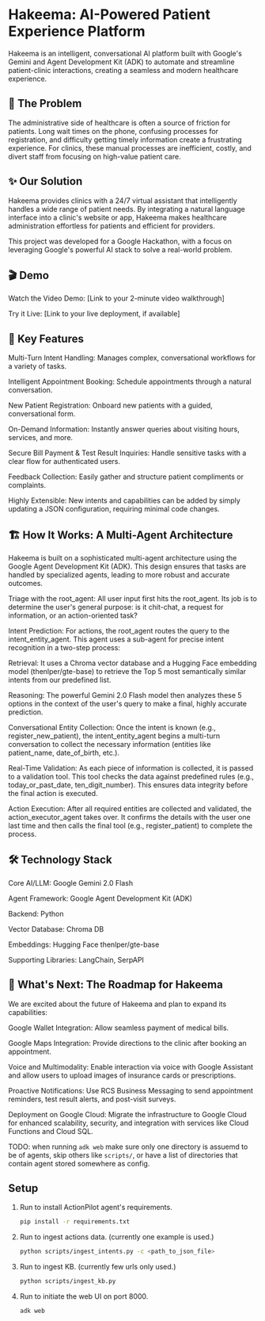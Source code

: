 # Hakeema: AI-Powered Patient Experience Platform
Hakeema is an intelligent, conversational AI platform built with Google's Gemini and Agent Development Kit (ADK) to automate and streamline patient-clinic interactions, creating a seamless and modern healthcare experience.

## 🚀 The Problem
The administrative side of healthcare is often a source of friction for patients. Long wait times on the phone, confusing processes for registration, and difficulty getting timely information create a frustrating experience. For clinics, these manual processes are inefficient, costly, and divert staff from focusing on high-value patient care.

## ✨ Our Solution
Hakeema provides clinics with a 24/7 virtual assistant that intelligently handles a wide range of patient needs. By integrating a natural language interface into a clinic's website or app, Hakeema makes healthcare administration effortless for patients and efficient for providers.

This project was developed for a Google Hackathon, with a focus on leveraging Google's powerful AI stack to solve a real-world problem.

## 🎬 Demo
Watch the Video Demo: [Link to your 2-minute video walkthrough]

Try it Live: [Link to your live deployment, if available]

## 🌟 Key Features
Multi-Turn Intent Handling: Manages complex, conversational workflows for a variety of tasks.

Intelligent Appointment Booking: Schedule appointments through a natural conversation.

New Patient Registration: Onboard new patients with a guided, conversational form.

On-Demand Information: Instantly answer queries about visiting hours, services, and more.

Secure Bill Payment & Test Result Inquiries: Handle sensitive tasks with a clear flow for authenticated users.

Feedback Collection: Easily gather and structure patient compliments or complaints.

Highly Extensible: New intents and capabilities can be added by simply updating a JSON configuration, requiring minimal code changes.

## 🏗️ How It Works: A Multi-Agent Architecture
Hakeema is built on a sophisticated multi-agent architecture using the Google Agent Development Kit (ADK). This design ensures that tasks are handled by specialized agents, leading to more robust and accurate outcomes.

Triage with the root_agent: All user input first hits the root_agent. Its job is to determine the user's general purpose: is it chit-chat, a request for information, or an action-oriented task?

Intent Prediction: For actions, the root_agent routes the query to the intent_entity_agent. This agent uses a sub-agent for precise intent recognition in a two-step process:

Retrieval: It uses a Chroma vector database and a Hugging Face embedding model (thenlper/gte-base) to retrieve the Top 5 most semantically similar intents from our predefined list.

Reasoning: The powerful Gemini 2.0 Flash model then analyzes these 5 options in the context of the user's query to make a final, highly accurate prediction.

Conversational Entity Collection: Once the intent is known (e.g., register_new_patient), the intent_entity_agent begins a multi-turn conversation to collect the necessary information (entities like patient_name, date_of_birth, etc.).

Real-Time Validation: As each piece of information is collected, it is passed to a validation tool. This tool checks the data against predefined rules (e.g., today_or_past_date, ten_digit_number). This ensures data integrity before the final action is executed.

Action Execution: After all required entities are collected and validated, the action_executor_agent takes over. It confirms the details with the user one last time and then calls the final tool (e.g., register_patient) to complete the process.

## 🛠️ Technology Stack
Core AI/LLM: Google Gemini 2.0 Flash

Agent Framework: Google Agent Development Kit (ADK)

Backend: Python

Vector Database: Chroma DB

Embeddings: Hugging Face thenlper/gte-base

Supporting Libraries: LangChain, SerpAPI


## 🔮 What's Next: The Roadmap for Hakeema
We are excited about the future of Hakeema and plan to expand its capabilities:

Google Wallet Integration: Allow seamless payment of medical bills.

Google Maps Integration: Provide directions to the clinic after booking an appointment.

Voice and Multimodality: Enable interaction via voice with Google Assistant and allow users to upload images of insurance cards or prescriptions.

Proactive Notifications: Use RCS Business Messaging to send appointment reminders, test result alerts, and post-visit surveys.

Deployment on Google Cloud: Migrate the infrastructure to Google Cloud for enhanced scalability, security, and integration with services like Cloud Functions and Cloud SQL.



TODO: when running `adk web` make sure only one directory is assuemd to be of agents, skip others like `scripts/`, or have a list of directories that contain agent stored somewhere as config.

## Setup

1. Run  to install ActionPilot agent's requirements.
    ```bash
    pip install -r requirements.txt
    ```
2. Run to ingest actions data. (currently one example is used.)
    ```bash
    python scripts/ingest_intents.py -c <path_to_json_file>
    ```
3. Run to ingest KB. (currently few urls only used.)
    ```bash
    python scripts/ingest_kb.py
    ```
4. Run  to initiate the web UI on port 8000.
    ```bash
    adk web
    ```
